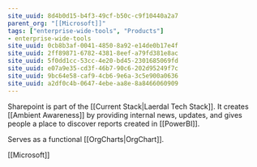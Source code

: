 ```yaml
---
site_uuid: 8d4b0d15-b4f3-49cf-b50c-c9f10440a2a7
parent_org: "[[Microsoft]]"
tags: ["enterprise-wide-tools", "Products"]
- enterprise-wide-tools
site_uuid: 0cb8b3af-0041-4850-8a92-e14de0b17e4f
site_uuid: 2ff89871-6782-4381-8eef-a79fd381e8ac
site_uuid: 5f0dd1cc-53cc-4e20-bd45-2301685069fd
site_uuid: e07a9e35-cd3f-46b7-90c6-202d95249f7c
site_uuid: 9bc64e58-caf9-4cb6-9e6a-3c5e900a0636
site_uuid: a2df0c4b-0647-4ebe-aa8e-8a8466060909
---
```

Sharepoint is part of the [[Current Stack|Laerdal Tech Stack]]. It creates [[Ambient Awareness]] by providing internal news, updates, and gives people a place to discover reports created in [[PowerBI]]. 

Serves as a functional [[OrgCharts|OrgChart]].



[[Microsoft]]

